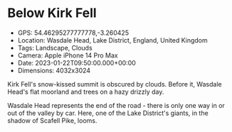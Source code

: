 # Below Kirk Fell

- GPS: 54.46295277777778,-3.260425
- Location: Wasdale Head, Lake District, England, United Kingdom
- Tags: Landscape, Clouds
- Camera: Apple iPhone 14 Pro Max
- Date: 2023-01-22T09:50:00.000+00:00
- Dimensions: 4032x3024

Kirk Fell's snow-kissed summit is obscured by clouds. Before it, Wasdale Head's flat moorland and trees on a hazy drizzly day.

Wasdale Head represents the end of the road - there is only one way in or out of the valley by car. Here, one of the Lake District's giants, in the shadow of Scafell Pike, looms.
